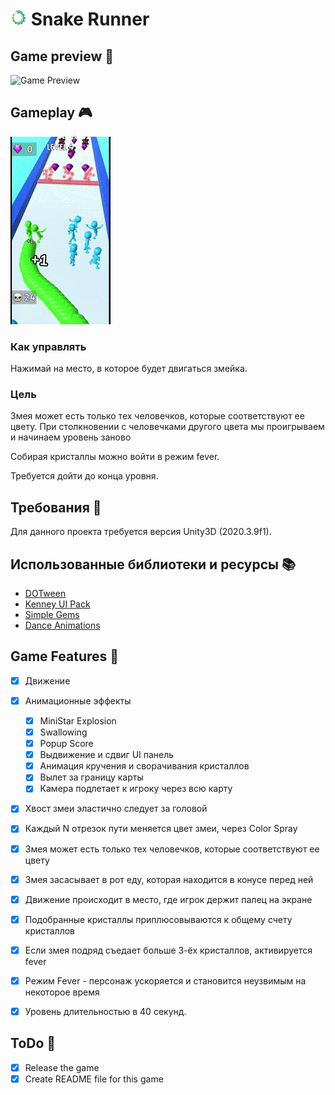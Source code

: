 # ![Game Logo](GitHub/logo/SnakeRunner-icon-26.png) Snake Runner

## Game preview :movie_camera:
![Game Preview](GitHub/gifs/intro.gif)

## Gameplay :video_game:
![Game Preview](GitHub/gifs/gameplay.gif)

<!---### Links
[<img alt='Play it online' align="left" src='GitHub/badges/play-online-badge.png' width="180px" style="padding:15px"/><br /><br />](https://simmer.io/@Krecker/snake-rush "Play it online")
--->

### Как управлять
Нажимай на место, в которое будет двигаться змейка.

### Цель
Змея может есть только тех человечков, которые соответствуют ее цвету. 
При столкновении с человечками другого цвета мы проигрываем и начинаем уровень заново


Собирая кристаллы можно войти в режим fever.

Требуется дойти до конца уровня.

## Требования :traffic_light:
Для данного проекта требуется версия Unity3D (2020.3.9f1). 

## Использованные библиотеки и ресурсы :books:
* [DOTween](http://dotween.demigiant.com/)
* [Kenney UI Pack](https://kenney.nl/assets/ui-pack)
* [Simple Gems](https://assetstore.unity.com/packages/3d/props/simple-gems-ultimate-animated-customizable-pack-73764)
* [Dance Animations](https://assetstore.unity.com/packages/3d/animations/dance-animations-free-161313)

    
## Game Features :checkered_flag:
- [X] Движение
- [X] Анимационные эффекты
  - [X] MiniStar Explosion
  - [X] Swallowing
  - [X] Popup Score
  - [X] Выдвижение и сдвиг UI панель
  - [X] Анимация кручения и сворачивания кристаллов
  - [X] Вылет за границу карты
  - [X] Камера подлетает к игроку через всю карту
- [X] Хвост змеи эластично следует за головой
- [X] Каждый N отрезок пути меняется цвет змеи, через Color Spray
- [X] Змея может есть только тех человечков, которые соответствуют ее цвету
- [X] Змея засасывает в рот еду, которая находится в конусе перед ней
- [X] Движение происходит в место, где игрок держит палец на экране
- [X] Подобранные кристаллы приплюсовываются к общему счету кристаллов
- [X] Если змея подряд съедает больше 3-ёх кристаллов, активируется fever
- [X] Режим Fever - персонаж ускоряется и становится неузвимым на некоторое время
- [X] Уровень длительностью в 40 секунд.


## ToDo :bookmark_tabs:
- [X] Release the game
- [X] Create README file for this game
